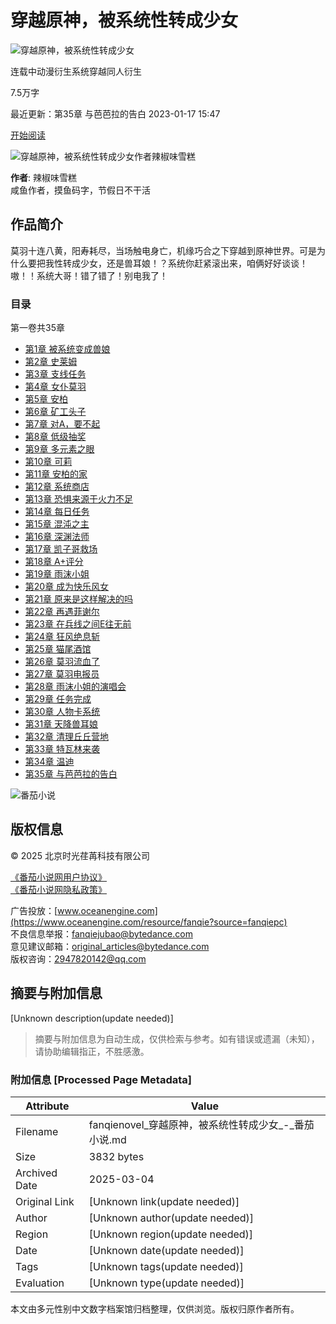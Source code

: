 # 穿越原神，被系统性转成少女

![穿越原神，被系统性转成少女](https://p9-reading-sign.fqnovelpic.com/novel-pic/p2oa14f55f134697105a2f8e674551d2dc7~tplv-resize:225:0.image?lk3s=5b7047ff&x-expires=1738176861&x-signature=l%2Fp3I5CgG5oec4jDFp5Cf0UvMeo%3D)

连载中动漫衍生系统穿越同人衍生

7.5万字

最近更新：第35章 与芭芭拉的告白 2023-01-17 15:47

[开始阅读](https://www.changdunovel.com)

![穿越原神，被系统性转成少女作者辣椒味雪糕](https://p9-reading-sign.fqnovelpic.com/tos-cn-i-1yzifmftcy/c4fccfc4d6474da3aa376f0c83ff68fc~tplv-s85hriknmn-jpeg-v1:300:0.jpeg?lk3s=6668da9f&x-expires=1740153717&x-signature=xOps1hR9tMBoh9GPmBUp5dqHeSE%3D)

**作者**: 辣椒味雪糕  
咸鱼作者，摸鱼码字，节假日不干活

## 作品简介

莫羽十连八黄，阳寿耗尽，当场触电身亡，机缘巧合之下穿越到原神世界。可是为什么要把我性转成少女，还是兽耳娘！？系统你赶紧滚出来，咱俩好好谈谈！ 嗷！！系统大哥！错了错了！别电我了！

### 目录

第一卷共35章

- [第1章 被系统变成兽娘](https://www.changdunovel.com)
- [第2章 史莱姆](https://www.changdunovel.com)
- [第3章 支线任务](https://www.changdunovel.com)
- [第4章 女仆莫羽](https://www.changdunovel.com)
- [第5章 安柏](https://www.changdunovel.com)
- [第6章 矿工头子](https://www.changdunovel.com)
- [第7章 对A，要不起](https://www.changdunovel.com)
- [第8章 低级抽奖](https://www.changdunovel.com)
- [第9章 多元素之眼](https://www.changdunovel.com)
- [第10章 可莉](https://www.changdunovel.com)
- [第11章 安柏的家](https://www.changdunovel.com)
- [第12章 系统商店](https://www.changdunovel.com)
- [第13章 恐惧来源于火力不足](https://www.changdunovel.com)
- [第14章 每日任务](https://www.changdunovel.com)
- [第15章 混沌之主](https://www.changdunovel.com)
- [第16章 深渊法师](https://www.changdunovel.com)
- [第17章 凯子哥救场](https://www.changdunovel.com)
- [第18章 A+评分](https://www.changdunovel.com)
- [第19章 雨沫小姐](https://www.changdunovel.com)
- [第20章 成为快乐风女](https://www.changdunovel.com)
- [第21章 原来是这样解决的吗](https://www.changdunovel.com)
- [第22章 再遇菲谢尔](https://www.changdunovel.com)
- [第23章 在兵线之间E往无前](https://www.changdunovel.com)
- [第24章 狂风绝息斩](https://www.changdunovel.com)
- [第25章 猫尾酒馆](https://www.changdunovel.com)
- [第26章 莫羽流血了](https://www.changdunovel.com)
- [第27章 莫羽电报员](https://www.changdunovel.com)
- [第28章 雨沫小姐的演唱会](https://www.changdunovel.com)
- [第29章 任务完成](https://www.changdunovel.com)
- [第30章 人物卡系统](https://www.changdunovel.com)
- [第31章 天降兽耳娘](https://www.changdunovel.com)
- [第32章 清理丘丘营地](https://www.changdunovel.com)
- [第33章 特瓦林来袭](https://www.changdunovel.com)
- [第34章 温迪](https://www.changdunovel.com)
- [第35章 与芭芭拉的告白](https://www.changdunovel.com)

![番茄小说](https://p3-ug-imc.byteimg.com/img/tos-cn-i-gflu06s87d/ec66efce4e4f4f969cc469ce857c52ab~tplv-gflu06s87d-image.png)

## 版权信息

© 2025 北京时光荏苒科技有限公司

[《番茄小说网用户协议》](https://www.changdunovel.com/protocal/agreement)  
[《番茄小说网隐私政策》](https://www.changdunovel.com/protocal/privacy)

广告投放：[www.oceanengine.com](https://www.oceanengine.com/resource/fanqie?source=fanqiepc)  
不良信息举报：fanqiejubao@bytedance.com  
意见建议邮箱：original_articles@bytedance.com  
版权咨询：2947820142@qq.com
<!-- tcd_original_link https://fanqienovel.com/page/7163221018192907304 -->


## 摘要与附加信息

<!-- tcd_abstract -->
[Unknown description(update needed)]
<!-- tcd_abstract_end -->

> 摘要与附加信息为自动生成，仅供检索与参考。如有错误或遗漏（未知），请协助编辑指正，不胜感激。

### 附加信息 [Processed Page Metadata]

| Attribute       | Value                                  |
|-----------------|----------------------------------------|
| Filename        | fanqienovel_穿越原神，被系统性转成少女_-_番茄小说.md                             |
| Size            | 3832 bytes                           |
| Archived Date   | 2025-03-04                             |
| Original Link   | [Unknown link(update needed)]                       |
| Author          | [Unknown author(update needed)]                               |
| Region          | [Unknown region(update needed)]                               |
| Date            | [Unknown date(update needed)]                                 |
| Tags            | [Unknown tags(update needed)]                                 |
| Evaluation            | [Unknown type(update needed)]                                 |
<!-- tcd_table_end -->

本文由多元性别中文数字档案馆归档整理，仅供浏览。版权归原作者所有。
